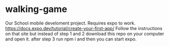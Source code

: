 # walking-game
Our School mobile develoment project.
Requires expo to work.
https://docs.expo.dev/tutorial/create-your-first-app/
Follow the instructions on that site but instead of step 1 and 2  download this repo on your computer and open it. after step 3 run npm i and then you can start expo.
